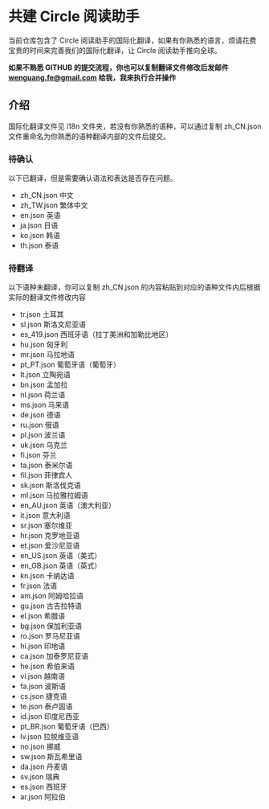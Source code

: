 # 共建 Circle 阅读助手

当前仓库包含了 Circle 阅读助手的国际化翻译，如果有你熟悉的语言，烦请花费宝贵的时间来完善我们的国际化翻译，让 Circle 阅读助手推向全球。

**如果不熟悉 GITHUB 的提交流程，你也可以复制翻译文件修改后发邮件 wenguang.fe@gmail.com 给我，我来执行合并操作**

## 介绍

国际化翻译文件见 i18n 文件夹，若没有你熟悉的语种，可以通过复制 zh_CN.json 文件重命名为你熟悉的语种翻译内部的文件后提交。

### 待确认

以下已翻译，但是需要确认语法和表达是否存在问题。

- zh_CN.json 中文
- zh_TW.json 繁体中文
- en.json 英语
- ja.json 日语
- ko.json 韩语
- th.json 泰语

### 待翻译

以下语种未翻译，你可以复制 zh_CN.json 的内容粘贴到对应的语种文件内后根据实际的翻译文件修改内容

- tr.json 土耳其
- sl.json 斯洛文尼亚语
- es_419.json 西班牙语（拉丁美洲和加勒比地区）
- hu.json 匈牙利
- mr.json 马拉地语
- pt_PT.json 葡萄牙语（葡萄牙）
- lt.json 立陶宛语
- bn.json 孟加拉
- nl.json 荷兰语
- ms.json 马来语
- de.json 德语
- ru.json 俄语
- pl.json 波兰语
- uk.json 乌克兰
- fi.json 芬兰
- ta.json 泰米尔语
- fil.json 菲律宾人
- sk.json 斯洛伐克语
- ml.json 马拉雅拉姆语
- en_AU.json 英语（澳大利亚）
- it.json 意大利语
- sr.json 塞尔维亚
- hr.json 克罗地亚语
- et.json 爱沙尼亚语
- en_US.json 英语（美式）
- en_GB.json 英语（英式）
- kn.json 卡纳达语
- fr.json 法语
- am.json 阿姆哈拉语
- gu.json 古吉拉特语
- el.json 希腊语
- bg.json 保加利亚语
- ro.json 罗马尼亚语
- hi.json 印地语
- ca.json 加泰罗尼亚语
- he.json 希伯来语
- vi.json 越南语
- fa.json 波斯语
- cs.json 捷克语
- te.json 泰卢固语
- id.json 印度尼西亚
- pt_BR.json 葡萄牙语（巴西）
- lv.json 拉脱维亚语
- no.json 挪威
- sw.json 斯瓦希里语
- da.json 丹麦语
- sv.json 瑞典
- es.json 西班牙
- ar.json 阿拉伯
